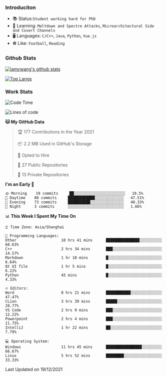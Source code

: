 ### Introduciton

- 📚 Status:`Student working hard for PhD`
- 🔎 Learning: `Meltdown and Spectre Attacks`, `Microarchitectural Side and Covert Channels`
- 🖥️ Languages: `C/C++`, `Java`, `Python`, `Vue.js`
- ⚽ Like: `Football`, `Reading`

### Github Stats

[![iamywang's github stats](https://github-readme-stats.vercel.app/api?username=iamywang&count_private=true&show_icons=true)]()

[![Top Langs](https://github-readme-stats.vercel.app/api/top-langs/?username=iamywang&layout=compact)]()

### Work Stats

<!--START_SECTION:waka-->
![Code Time](http://img.shields.io/badge/Code%20Time-39%20hrs%208%20mins-blue)

![Lines of code](https://img.shields.io/badge/From%20Hello%20World%20I%27ve%20Written-539%20Thousand%20lines%20of%20code-blue)

**🐱 My GitHub Data** 

> 🏆 177 Contributions in the Year 2021
 > 
> 📦 2.2 MB Used in GitHub's Storage 
 > 
> 💼 Opted to Hire
 > 
> 📜 27 Public Repositories 
 > 
> 🔑 13 Private Repositories  
 > 
**I'm an Early 🐤** 

```text
🌞 Morning    19 commits     ██░░░░░░░░░░░░░░░░░░░░░░░   10.5% 
🌆 Daytime    86 commits     ████████████░░░░░░░░░░░░░   47.51% 
🌃 Evening    73 commits     ██████████░░░░░░░░░░░░░░░   40.33% 
🌙 Night      3 commits      ░░░░░░░░░░░░░░░░░░░░░░░░░   1.66%

```


📊 **This Week I Spent My Time On** 

```text
⌚︎ Time Zone: Asia/Shanghai

💬 Programming Languages: 
Other                    10 hrs 41 mins      ███████████████░░░░░░░░░░   60.63% 
C++                      2 hrs 34 mins       ███░░░░░░░░░░░░░░░░░░░░░░   14.57% 
Markdown                 1 hr 10 mins        █░░░░░░░░░░░░░░░░░░░░░░░░   6.64% 
Qt UI file               1 hr 5 mins         █░░░░░░░░░░░░░░░░░░░░░░░░   6.22% 
Python                   45 mins             █░░░░░░░░░░░░░░░░░░░░░░░░   4.33%

🔥 Editors: 
Word                     8 hrs 21 mins       ███████████░░░░░░░░░░░░░░   47.47% 
CLion                    3 hrs 39 mins       █████░░░░░░░░░░░░░░░░░░░░   20.77% 
VS Code                  2 hrs 9 mins        ███░░░░░░░░░░░░░░░░░░░░░░   12.22% 
Powerpoint               2 hrs 4 mins        ███░░░░░░░░░░░░░░░░░░░░░░   11.75% 
IntelliJ                 1 hr 22 mins        ██░░░░░░░░░░░░░░░░░░░░░░░   7.79%

💻 Operating System: 
Windows                  11 hrs 45 mins      ████████████████░░░░░░░░░   66.67% 
Linux                    5 hrs 52 mins       ████████░░░░░░░░░░░░░░░░░   33.33%

```


 Last Updated on 19/12/2021
<!--END_SECTION:waka-->
